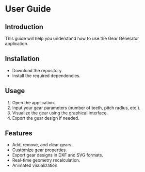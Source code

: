 # User Guide

## Introduction
This guide will help you understand how to use the Gear Generator application.

## Installation
- Download the repository.
- Install the required dependencies.

## Usage
1. Open the application.
2. Input your gear parameters (number of teeth, pitch radius, etc.).
3. Visualize the gear using the graphical interface.
4. Export the gear design if needed.

## Features
- Add, remove, and clear gears.
- Customize gear properties.
- Export gear designs in DXF and SVG formats.
- Real-time geometry recalculation.
- Animated visualization.
